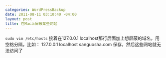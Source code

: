 ```yaml
--- 
categories: WordPressBackup
date: 2011-08-11 03:10:40 -04:00
layout: post
title: 在Mac上屏蔽某些网站
---
```

<code>sudo vim /etc/hosts</code>
接着在127.0.0.1 localhost那行后面加上想屏蔽的域名，用空格分隔，比如：
127.0.0.1       localhost sanguosha.com
保存，然后这些网站就无法访问了
